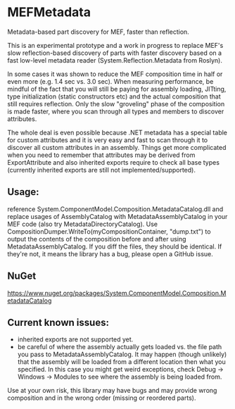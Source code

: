 # MEFMetadata
Metadata-based part discovery for MEF, faster than reflection.

This is an experimental prototype and a work in progress to replace MEF's slow reflection-based discovery of parts with faster discovery based on a fast low-level metadata reader (System.Reflection.Metadata from Roslyn).

In some cases it was shown to reduce the MEF composition time in half or even more (e.g. 1.4 sec vs. 3.0 sec). When measuring performance, be mindful of the fact that you will still be paying for assembly loading, JITting, type initialization (static constructors etc) and the actual composition that still requires reflection. Only the slow "groveling" phase of the composition is made faster, where you scan through all types and members to discover attributes.

The whole deal is even possible because .NET metadata has a special table for custom attributes and it is very easy and fast to scan through it to discover all custom attributes in an assembly. Things get more complicated when you need to remember that attributes may be derived from ExportAttribute and also inherited exports require to check all base types (currently inherited exports are still not implemented/supported).

## Usage:
reference System.ComponentModel.Composition.MetadataCatalog.dll and replace usages of AssemblyCatalog with MetadataAssemblyCatalog in your MEF code (also try MetadataDirectoryCatalog).
Use CompositionDumper.WriteTo(myCompositionContainer, "dump.txt") to output the contents of the composition before and after using MetadataAssemblyCatalog. If you diff the files, they should be identical. If they're not, it means the library has a bug, please open a GitHub issue.

## NuGet
https://www.nuget.org/packages/System.ComponentModel.Composition.MetadataCatalog

## Current known issues:
 * inherited exports are not supported yet.
 * be careful of where the assembly actually gets loaded vs. the file path you pass to MetadataAssemblyCatalog. It may happen (though unlikely) that the assembly will be loaded from a different location then what you specified. In this case you might get weird exceptions, check Debug -> Windows -> Modules to see where the assembly is being loaded from.
 
 Use at your own risk, this library may have bugs and may provide wrong composition and in the wrong order (missing or reordered parts).
